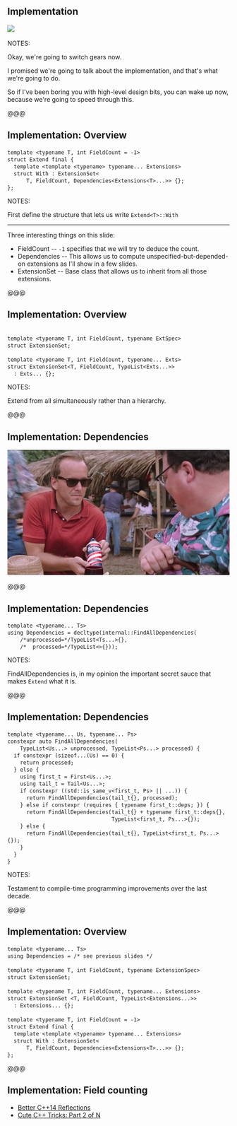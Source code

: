 ## Implementation

<img src="img/butts.gif" class="bordered" />

NOTES:

Okay, we're going to switch gears now.

I promised we're going to talk about the implementation, and that's what we're going to do.

So if I've been boring you with high-level design bits, you can wake up now, because we're going to speed through this.

@@@

## Implementation: Overview

```cc[]
template <typename T, int FieldCount = -1>
struct Extend final {
  template <template <typename> typename... Extensions>
  struct With : ExtensionSet<
      T, FieldCount, Dependencies<Extensions<T>...>> {};
};
```

NOTES:

First define the structure that lets us write `Extend<T>::With`

---

Three interesting things on this slide:
* FieldCount -- `-1` specifies that we will try to deduce the count.
* Dependencies -- This allows us to compute unspecified-but-depended-on extensions as I'll show in a few slides.
* ExtensionSet -- Base class that allows us to inherit from all those extensions.

@@@ <!-- .element data-auto-animate -->

## Implementation: Overview

<pre data-id="code-animation"><code data-trim data-line-numbers>
template &lt;typename T, int FieldCount, typename ExtSpec&gt;
struct ExtensionSet;

template &lt;typename T, int FieldCount, typename... Exts&gt;
struct ExtensionSet&lt;T, FieldCount, TypeList&lt;Exts...&gt;&gt;
  : Exts... {};
</code></pre>

NOTES:

Extend from all simultaneously rather than a hierarchy.

@@@

## Implementation: Dependencies

<img src="img/barbasol.webp" class="bordered" />

@@@

## Implementation: Dependencies

```cc[]
template <typename... Ts>
using Dependencies = decltype(internal::FindAllDependencies(
    /*unprocessed=*/TypeList<Ts...>{},
    /*  processed=*/TypeList<>{}));
```

NOTES:

FindAllDependencies is, in my opinion the important secret sauce that makes `Extend` what it is.

@@@

## Implementation: Dependencies

```cc[|4-5|7-10|11-13|15]
template <typename... Us, typename... Ps>
constexpr auto FindAllDependencies(
    TypeList<Us...> unprocessed, TypeList<Ps...> processed) {
  if constexpr (sizeof...(Us) == 0) {
    return processed;
  } else {
    using first_t = First<Us...>;
    using tail_t = Tail<Us...>;
    if constexpr ((std::is_same_v<first_t, Ps> || ...)) {
      return FindAllDependencies(tail_t{}, processed);
    } else if constexpr (requires { typename first_t::deps; }) {
      return FindAllDependencies(tail_t{} + typename first_t::deps{},
                                 TypeList<first_t, Ps...>{});
    } else {
      return FindAllDependencies(tail_t{}, TypeList<first_t, Ps...>{});
    }
  }
}
```
<!-- .element style="font-size:12pt; width:80%;" -->

NOTES:

Testament to compile-time programming improvements over the last decade.

@@@

## Implementation: Overview

```cc[]
template <typename... Ts>
using Dependencies = /* see previous slides */

template <typename T, int FieldCount, typename ExtensionSpec>
struct ExtensionSet;

template <typename T, int FieldCount, typename... Extensions>
struct ExtensionSet <T, FieldCount, TypeList<Extensions...>>
  : Extensions... {};

template <typename T, int FieldCount = -1>
struct Extend final {
  template <template <typename> typename... Extensions>
  struct With : ExtensionSet<
      T, FieldCount, Dependencies<Extensions<T>...>> {};
};
```
<!-- .element style="font-size:14pt; width:80%;" -->

@@@
<!-- .element data-auto-animate -->
## Implementation: Field counting

* [Better C++14 Reflections](https://youtu.be/UlNUNxLtBI0)
* [Cute C++ Tricks: Part 2 of N](https://youtu.be/EwEppzQe5Oc)
